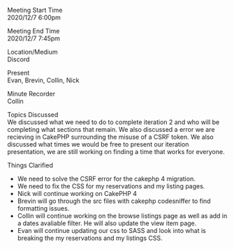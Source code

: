 Meeting Start Time  
2020/12/7 6:00pm  

Meeting End Time  
2020/12/7 7:45pm  

Location/Medium  
Discord  

Present  
Evan, Brevin, Collin, Nick  

Minute Recorder  
Collin  

Topics Discussed  
We discussed what we need to do to complete iteration 2 and who will be completing what sections that remain. We also discussed a error we are recieving in CakePHP surrounding the misuse of a CSRF token. We also discussed what times we would be free to present our iteration presentation, we are still working on finding a time that works for everyone.  

Things Clarified  
- We need to solve the CSRF error for the cakephp 4 migration.  
- We need to fix the CSS for my reservations and my listing pages.  
- Nick will continue working on CakePHP 4  
- Brevin will go through the src files with cakephp codesniffer to find formatting issues.  
- Collin will continue working on the browse listings page as well as add in a dates avaliable filter. He will also update the view item page.  
- Evan will continue updating our css to SASS and look into what is breaking the my reservations and my listings CSS.  
